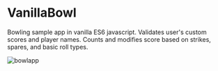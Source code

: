 # VanillaBowl
Bowling sample app in vanilla ES6 javascript. Validates user's custom scores and player names. Counts and modifies score based on strikes, spares, and basic roll types.  

![bowlapp](https://cloud.githubusercontent.com/assets/14845097/26428467/b700c59a-4096-11e7-8865-3b2ca2e00202.gif)
